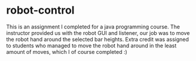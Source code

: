 # robot-control
This is an assignment I completed for a java programming course. The instructor provided us with the robot GUI and listener, our job was to move the robot hand around the selected bar heights. Extra credit was assigned to students who managed to move the robot hand around in the least amount of moves, which I of course completed :)
